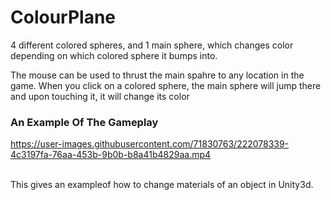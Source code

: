 # ColourPlane

<p>4 different colored spheres, and 1 main sphere, which changes color depending on which  colored sphere it bumps into.</p>
<p>The mouse can be used to thrust the main spahre to any location in the game. When you click on a colored sphere, the main sphere will jump there and upon touching it, it will change its color</p>

<h3> An Example Of The Gameplay</h3>


https://user-images.githubusercontent.com/71830763/222078339-4c3197fa-76aa-453b-9b0b-b8a41b4829aa.mp4

<br>
This gives an exampleof how to change materials of an object in Unity3d. 
